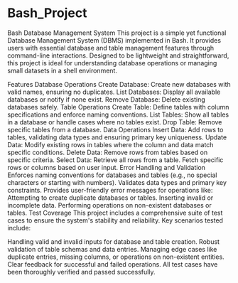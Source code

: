 # Bash_Project
Bash Database Management System
This project is a simple yet functional Database Management System (DBMS) implemented in Bash. It provides users with essential database and table management features through command-line interactions. Designed to be lightweight and straightforward, this project is ideal for understanding database operations or managing small datasets in a shell environment.

Features
Database Operations
Create Database: Create new databases with valid names, ensuring no duplicates.
List Databases: Display all available databases or notify if none exist.
Remove Database: Delete existing databases safely.
Table Operations
Create Table: Define tables with column specifications and enforce naming conventions.
List Tables: Show all tables in a database or handle cases where no tables exist.
Drop Table: Remove specific tables from a database.
Data Operations
Insert Data: Add rows to tables, validating data types and ensuring primary key uniqueness.
Update Data: Modify existing rows in tables where the column and data match specific conditions.
Delete Data: Remove rows from tables based on specific criteria.
Select Data:
Retrieve all rows from a table.
Fetch specific rows or columns based on user input.
Error Handling and Validation
Enforces naming conventions for databases and tables (e.g., no special characters or starting with numbers).
Validates data types and primary key constraints.
Provides user-friendly error messages for operations like:
Attempting to create duplicate databases or tables.
Inserting invalid or incomplete data.
Performing operations on non-existent databases or tables.
Test Coverage
This project includes a comprehensive suite of test cases to ensure the system's stability and reliability. Key scenarios tested include:

Handling valid and invalid inputs for database and table creation.
Robust validation of table schemas and data entries.
Managing edge cases like duplicate entries, missing columns, or operations on non-existent entities.
Clear feedback for successful and failed operations.
All test cases have been thoroughly verified and passed successfully.
